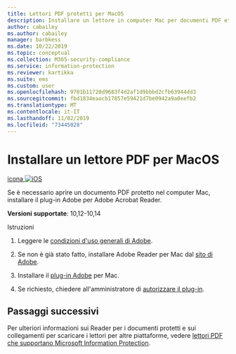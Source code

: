 ```yaml
---
title: Lettori PDF protetti per MacOS
description: Installare un lettore in computer Mac per documenti PDF etichettati per la classificazione e la protezione
author: cabailey
ms.author: cabailey
manager: barbkess
ms.date: 10/22/2019
ms.topic: conceptual
ms.collection: M365-security-compliance
ms.service: information-protection
ms.reviewer: kartikka
ms.suite: ems
ms.custom: user
ms.openlocfilehash: 9701b11720d9683f4d2af1d9bbbd2cfb63944dd3
ms.sourcegitcommit: fbd1834eaacb17857e59421d7be0942a9a0eefb2
ms.translationtype: MT
ms.contentlocale: it-IT
ms.lasthandoff: 11/02/2019
ms.locfileid: "73445028"
---
```

# <a name="install-a-pdf-reader-for-macos"></a>Installare un lettore PDF per MacOS

[icona ![iOS](../media/develop/ios-icon.png)](https://go.microsoft.com/fwlink/?linkid=2050049)

Se è necessario aprire un documento PDF protetto nel computer Mac, installare il plug-in Adobe per Adobe Acrobat Reader.

**Versioni supportate**: 10,12-10,14

Istruzioni

1. Leggere le [condizioni d'uso generali di Adobe](https://www.adobe.com/legal/terms.html).

2. Se non è già stato fatto, installare Adobe Reader per Mac dal [sito di Adobe](https://www.adobe.com/).

3. Installare il [plug-in Adobe](https://go.microsoft.com/fwlink/?linkid=2050049) per Mac.

4. Se richiesto, chiedere all'amministratore di [autorizzare il plug-in](https://techcommunity.microsoft.com/t5/Azure-Information-Protection/General-Availability-of-Adobe-Acrobat-Reader-integration-with/ba-p/298396).

## <a name="next-steps"></a>Passaggi successivi

Per ulteriori informazioni sui Reader per i documenti protetti e sui collegamenti per scaricare i lettori per altre piattaforme, vedere [lettori PDF che supportano Microsoft Information Protection](protected-pdf-readers.md).

